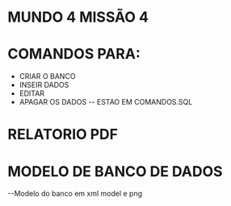 # MUNDO 4 MISSÃO 4

# COMANDOS PARA:
- CRIAR O BANCO
- INSEIR DADOS
- EDITAR 
- APAGAR OS DADOS
-- ESTAO EM COMANDOS.SQL


# RELATORIO PDF 


# MODELO DE BANCO DE DADOS 
--Modelo do banco em xml model e png 


